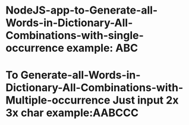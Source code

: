 # NodeJS-app-to-Generate-all-Words-in-Dictionary-All-Combinations-with-single-occurrence example: ABC
# To Generate-all-Words-in-Dictionary-All-Combinations-with-Multiple-occurrence Just input 2x 3x char  example:AABCCC
